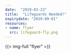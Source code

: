 ```yaml
---
date:  "2019-03-23"
title:  "Lifeguards Needed!"
expirydate: "2019-09-01"
resources:
- name: flyer
  src: lifeguard-fly.png
---
```


{{< img-full "flyer" >}}

